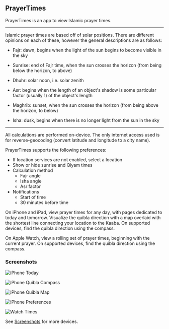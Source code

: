 ## PrayerTimes

PrayerTimes is an app to view Islamic prayer times.

---

Islamic prayer times are based off of solar positions. There are different opinions on each of these, however the general
descriptions are as follows:

- Fajr: dawn, begins when the light of the sun begins to become visible in the sky

- Sunrise: end of Fajr time, when the sun crosses the horizon (from being below the horizon, to above)

- Dhuhr: solar noon, i.e. solar zenith

- Asr: begins when the length of an object's shadow is some particular factor (usually 1) of the object's length

- Maghrib: sunset, when the sun crosses the horizon (from being above the horizon, to below)

- Isha: dusk, begins when there is no longer light from the sun in the sky

---

All calculations are performed on-device. The only internet access used is for reverse-geocoding (convert latitude and longitude to a city name).

PrayerTimes supports the following preferences:

- If location services are not enabled, select a location
- Show or hide sunrise and Qiyam times
- Calculation method
    - Fajr angle
    - Isha angle
    - Asr factor
- Notifications
    - Start of time
    - 30 minutes before time

On iPhone and iPad, view prayer times for any day, with pages dedicated to today and tomorrow.
Visualize the quibla direction with a map overlaid with the shortest
line connecting your location to the Kaaba. On supported devices, find
the quibla direction using the compass.

On Apple Watch, view a rolling set of prayer times, beginning with the
current prayer. On supported devices, find the quibla direction using
the compass.


### Screenshots

![iPhone Today](docs/Screenshots/iPhone14%2C3/0_today.png)

![iPhone Quibla Compass](docs/Screenshots/iPhone14%2C3/2_quibla_compass.png)

![iPhone Quibla Map](docs/Screenshots/iPhone14%2C3/2_quibla_map.png)

![iPhone Preferences](docs/Screenshots/iPhone14%2C3/3_preferences.png)

![Watch Times](docs/Screenshots/Watch6%2C2/0_today.png)

See [Screenshots](docs/Screenshots/) for more devices.
